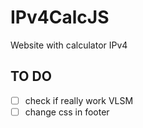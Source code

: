 # IPv4CalcJS
Website with calculator IPv4


## TO DO
- [ ] check if really work VLSM
- [ ] change css in footer
